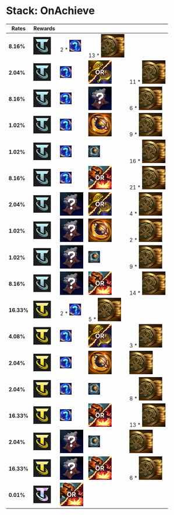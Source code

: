 # Stack: OnAchieve
| **Rates**  | **Rewards**                                                     |                                                                             |                                                                                       |                                                    |
| -          | -                                                               | -                                                                           | -                                                                                     | -                                                  |
| **8.16%**  | ![SilverAugment](../../tftspecs/icon/rewards/SilverAugment.png) | 2 * ![Component](../../tftspecs/icon/rewards/Component.jpg)                 | 13 * ![Gold](../../tftspecs/icon/rewards/Gold.png)                                    |                                                    |
| **2.04%**  | ![SilverAugment](../../tftspecs/icon/rewards/SilverAugment.png) | ![Component](../../tftspecs/icon/rewards/Component.jpg)                     | ![spatula_or_pan](../../tftspecs/icon/rewards/spatula_or_pan.png)                     | 11 * ![Gold](../../tftspecs/icon/rewards/Gold.png) |
| **8.16%**  | ![SilverAugment](../../tftspecs/icon/rewards/SilverAugment.png) | ![Component](../../tftspecs/icon/rewards/Component.jpg)                     | ![Item](../../tftspecs/icon/rewards/Item.png)                                         | 6 * ![Gold](../../tftspecs/icon/rewards/Gold.png)  |
| **1.02%**  | ![SilverAugment](../../tftspecs/icon/rewards/SilverAugment.png) | ![Component](../../tftspecs/icon/rewards/Component.jpg)                     | ![ChampionDuplicator](../../tftspecs/icon/rewards/ChampionDuplicator.png)             | 9 * ![Gold](../../tftspecs/icon/rewards/Gold.png)  |
| **1.02%**  | ![SilverAugment](../../tftspecs/icon/rewards/SilverAugment.png) | ![Component](../../tftspecs/icon/rewards/Component.jpg)                     | ![LesserChampionDuplicator](../../tftspecs/icon/rewards/LesserChampionDuplicator.png) | 16 * ![Gold](../../tftspecs/icon/rewards/Gold.png) |
| **8.16%**  | ![SilverAugment](../../tftspecs/icon/rewards/SilverAugment.png) | ![Component](../../tftspecs/icon/rewards/Component.jpg)                     | ![remover_or_reforger](../../tftspecs/icon/rewards/remover_or_reforger.png)           | 21 * ![Gold](../../tftspecs/icon/rewards/Gold.png) |
| **2.04%**  | ![SilverAugment](../../tftspecs/icon/rewards/SilverAugment.png) | ![Item](../../tftspecs/icon/rewards/Item.png)                               | ![spatula_or_pan](../../tftspecs/icon/rewards/spatula_or_pan.png)                     | 4 * ![Gold](../../tftspecs/icon/rewards/Gold.png)  |
| **1.02%**  | ![SilverAugment](../../tftspecs/icon/rewards/SilverAugment.png) | ![Item](../../tftspecs/icon/rewards/Item.png)                               | ![ChampionDuplicator](../../tftspecs/icon/rewards/ChampionDuplicator.png)             | 2 * ![Gold](../../tftspecs/icon/rewards/Gold.png)  |
| **1.02%**  | ![SilverAugment](../../tftspecs/icon/rewards/SilverAugment.png) | ![Item](../../tftspecs/icon/rewards/Item.png)                               | ![LesserChampionDuplicator](../../tftspecs/icon/rewards/LesserChampionDuplicator.png) | 9 * ![Gold](../../tftspecs/icon/rewards/Gold.png)  |
| **8.16%**  | ![SilverAugment](../../tftspecs/icon/rewards/SilverAugment.png) | ![Item](../../tftspecs/icon/rewards/Item.png)                               | ![remover_or_reforger](../../tftspecs/icon/rewards/remover_or_reforger.png)           | 14 * ![Gold](../../tftspecs/icon/rewards/Gold.png) |
| **16.33%** | ![GoldAugment](../../tftspecs/icon/rewards/GoldAugment.png)     | 2 * ![Component](../../tftspecs/icon/rewards/Component.jpg)                 | 5 * ![Gold](../../tftspecs/icon/rewards/Gold.png)                                     |                                                    |
| **4.08%**  | ![GoldAugment](../../tftspecs/icon/rewards/GoldAugment.png)     | ![Component](../../tftspecs/icon/rewards/Component.jpg)                     | ![spatula_or_pan](../../tftspecs/icon/rewards/spatula_or_pan.png)                     | 3 * ![Gold](../../tftspecs/icon/rewards/Gold.png)  |
| **2.04%**  | ![GoldAugment](../../tftspecs/icon/rewards/GoldAugment.png)     | ![Component](../../tftspecs/icon/rewards/Component.jpg)                     | ![ChampionDuplicator](../../tftspecs/icon/rewards/ChampionDuplicator.png)             | ![Gold](../../tftspecs/icon/rewards/Gold.png)      |
| **2.04%**  | ![GoldAugment](../../tftspecs/icon/rewards/GoldAugment.png)     | ![Component](../../tftspecs/icon/rewards/Component.jpg)                     | ![LesserChampionDuplicator](../../tftspecs/icon/rewards/LesserChampionDuplicator.png) | 8 * ![Gold](../../tftspecs/icon/rewards/Gold.png)  |
| **16.33%** | ![GoldAugment](../../tftspecs/icon/rewards/GoldAugment.png)     | ![Component](../../tftspecs/icon/rewards/Component.jpg)                     | ![remover_or_reforger](../../tftspecs/icon/rewards/remover_or_reforger.png)           | 13 * ![Gold](../../tftspecs/icon/rewards/Gold.png) |
| **2.04%**  | ![GoldAugment](../../tftspecs/icon/rewards/GoldAugment.png)     | ![Item](../../tftspecs/icon/rewards/Item.png)                               | ![LesserChampionDuplicator](../../tftspecs/icon/rewards/LesserChampionDuplicator.png) | ![Gold](../../tftspecs/icon/rewards/Gold.png)      |
| **16.33%** | ![GoldAugment](../../tftspecs/icon/rewards/GoldAugment.png)     | ![Item](../../tftspecs/icon/rewards/Item.png)                               | ![remover_or_reforger](../../tftspecs/icon/rewards/remover_or_reforger.png)           | 6 * ![Gold](../../tftspecs/icon/rewards/Gold.png)  |
| **0.01%**  | ![PrismAugment](../../tftspecs/icon/rewards/PrismAugment.png)   | ![remover_or_reforger](../../tftspecs/icon/rewards/remover_or_reforger.png) |                                                                                       |                                                    |
